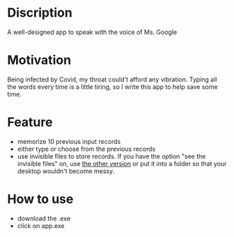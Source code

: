 # Discription
A well-designed app to speak with the voice of Ms. Google

# Motivation
Being infected by Covid, my throat could't afford any vibration. Typing all the words every time is a little tiring, so I write this app to help save some time.

# Feature
- memorize 10 previous input records
- either type or choose from the previous records
- use invisible files to store records. If you have the option "see the invisible files" on, use [the other version](https://github.com/stanleyshen2003/speak-male)
or put it into a folder so that your desktop wouldn't become messy.

# How to use
- download the .exe
- click on app.exe
